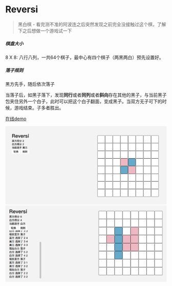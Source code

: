 # Reversi

>  黑白棋 - 看完测不准的阿波连之后突然发现之前完全没接触过这个棋，了解下之后想做一个游戏试一下

##### 棋盘大小

8 X 8: 八行八列，一共64个棋子，最中心有四个棋子（两黑两白）预先设置好。

##### 落子规则

黑方先手，随后依次落子

当落子后，如黑子落下，发现**同行**或者**同列**或者**斜向**存在其他的黑子，与当前黑子包夹住另外一个白子，此时可以把这个白子翻面，变成黑子。当双方无子可下的时候，游戏结束。子多者胜出。

[在线demo](https://mushrr.github.io/Reversi/index)

![主界面](https://github.com/Mushrr/Reversi/blob/main/img/mainwindow.png)
![游戏进行终](https://github.com/Mushrr/Reversi/blob/main/img/gaming.png)
